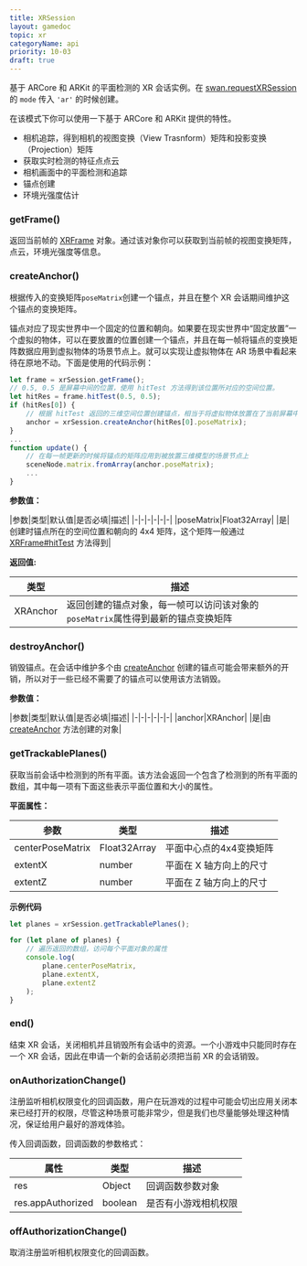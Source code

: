 ```yaml
---
title: XRSession
layout: gamedoc
topic: xr
categoryName: api
priority: 10-03
draft: true
---
```


基于 ARCore 和 ARKit 的平面检测的 XR 会话实例。在 [swan.requestXRSession](/game/api/xr/requestXRSession/) 的 `mode` 传入 `'ar'` 的时候创建。

在该模式下你可以使用一下基于 ARCore 和 ARKit 提供的特性。

+ 相机追踪，得到相机的视图变换（View Trasnform）矩阵和投影变换（Projection）矩阵
+ 获取实时检测的特征点点云
+ 相机画面中的平面检测和追踪
+ 锚点创建
+ 环境光强度估计

<!--
### getCameraVideo()

使用方法参考 [DuXRSessionFaceMode#getCameraVideo](/game/api/xr/DuXRSessionFaceMode/#getCameraVideo)

**返回的 Video 对象属性**

|属性|类型|描述|
|-|-|-|
|width|number|相机宽度，一般为 720|
|height|number|相机高度，一般为 1280|
|videoWidth|number|同 width|
|videoHeight|number|同 height|
-->

### getFrame()

返回当前帧的 [XRFrame](/game/api/xr/XRFrame/) 对象。通过该对象你可以获取到当前帧的视图变换矩阵，点云，环境光强度等信息。

### createAnchor()

根据传入的变换矩阵`poseMatrix`创建一个锚点，并且在整个 XR 会话期间维护这个锚点的变换矩阵。

锚点对应了现实世界中一个固定的位置和朝向。如果要在现实世界中“固定放置”一个虚拟的物体，可以在要放置的位置创建一个锚点，并且在每一帧将锚点的变换矩阵数据应用到虚拟物体的场景节点上。就可以实现让虚拟物体在 AR 场景中看起来待在原地不动。下面是使用的代码示例：

```js
let frame = xrSession.getFrame();
// 0.5, 0.5 是屏幕中间的位置，使用 hitTest 方法得到该位置所对应的空间位置。
let hitRes = frame.hitTest(0.5, 0.5);
if (hitRes[0]) {
    // 根据 hitTest 返回的三维空间位置创建锚点，相当于将虚拟物体放置在了当前屏幕中间对应的现实世界中的位置
    anchor = xrSession.createAnchor(hitRes[0].poseMatrix);
}
...
function update() {
    // 在每一帧更新的时候将锚点的矩阵应用到被放置三维模型的场景节点上
    sceneNode.matrix.fromArray(anchor.poseMatrix);
    ...
}
```

**参数值：**

|参数|类型|默认值|是否必填|描述|
|-|-|-|-|-|-|
|poseMatrix|Float32Array| |是|创建时锚点所在的空间位置和朝向的 4x4 矩阵，这个矩阵一般通过 [XRFrame#hitTest](/game/api/xr/XRFrame/#hitTest) 方法得到|

**返回值:**

|类型|描述|
|-|-|
|XRAnchor|返回创建的锚点对象，每一帧可以访问该对象的`poseMatrix`属性得到最新的锚点变换矩阵|

### destroyAnchor()

销毁锚点。在会话中维护多个由 [createAnchor](/game/api/xr/XRSession/#createAnchor) 创建的锚点可能会带来额外的开销，所以对于一些已经不需要了的锚点可以使用该方法销毁。

**参数值：**

|参数|类型|默认值|是否必填|描述|
|-|-|-|-|-|-|
|anchor|XRAnchor| |是|由 [createAnchor](/game/api/xr/XRSession/#createAnchor) 方法创建的对象|

### getTrackablePlanes()

获取当前会话中检测到的所有平面。该方法会返回一个包含了检测到的所有平面的数组，其中每一项有下面这些表示平面位置和大小的属性。

**平面属性：**

|参数|类型|描述|
|-|-|-|
|centerPoseMatrix|Float32Array|平面中心点的4x4变换矩阵|
|extentX|number|平面在 X 轴方向上的尺寸|
|extentZ|number|平面在 Z 轴方向上的尺寸|

**示例代码**

```js
let planes = xrSession.getTrackablePlanes();

for (let plane of planes) {
    // 遍历返回的数组，访问每个平面对象的属性
    console.log(
        plane.centerPoseMatrix,
        plane.extentX,
        plane.extentZ
    );
}
```



### end()

结束 XR 会话，关闭相机并且销毁所有会话中的资源。一个小游戏中只能同时存在一个 XR 会话，因此在申请一个新的会话前必须把当前 XR 的会话销毁。


### onAuthorizationChange()

注册监听相机权限变化的回调函数，用户在玩游戏的过程中可能会切出应用关闭本来已经打开的权限，尽管这种场景可能非常少，但是我们也尽量能够处理这种情况，保证给用户最好的游戏体验。

传入回调函数，回调函数的参数格式：

|属性|类型|描述|
|-|-|-|
|res|Object|回调函数参数对象|
|res.appAuthorized|boolean|是否有小游戏相机权限|

### offAuthorizationChange()

取消注册监听相机权限变化的回调函数。